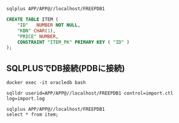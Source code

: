 
```shell
sqlplus APP/APP@//localhost/FREEPDB1
```
```sql
CREATE TABLE ITEM (
    "ID"   NUMBER NOT NULL,
    "KBN" CHAR(1),
    "PRICE" NUMBER,
    CONSTRAINT "ITEM_PK" PRIMARY KEY ( "ID" )
);
```

## SQLPLUSでDB接続(PDBに接続)
```shell
docker exec -it oracledb bash

sqlldr userid=APP/APP@//localhost/FREEPDB1 control=import.ctl log=import.log

sqlplus APP/APP@//localhost/FREEPDB1
select * from item;
```

